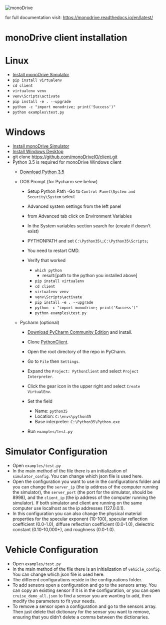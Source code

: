 ![monoDrive](https://github.com/monoDriveIO/Client/blob/master/WikiPhotos/monoDriveLogo.png "monoDrive")

for full documentation visit: https://monodrive.readthedocs.io/en/latest/

# monoDrive client installation

# Linux
- [Install monoDrive Simulator](http://www.monodrive.io)
- `pip install virtualenv`
- `cd client`
- `virtualenv venv`
- `venv\Scripts\activate`
- `pip install -e . --upgrade`
- `python -c "import monodrive; print('Success')"`
- `python examples\test.py`

# Windows
- [Install monoDrive Simulator](http://www.monodrive.io)
- [Install Windows Desktop](https://desktop.github.com/)
- git clone https://github.com/monoDriveIO/client.git
- Python 3.5 is required for monoDrive Windows client
    - [Download Python 3.5](https://www.python.org/downloads/release/python-353/)
    - DOS Prompt (for Pycharm see below)
        - Setup Python Path
            -Go to `Control Panel\System and Security\System`
            select
            
        - Advanced system settings from the left panel 
        - from Advanced tab click on Environment Variables
        - In the System variables section search for (create if doesn't exist)
        - PYTHONPATH  and set
            `C:\Python35\;C:\Python35\Scripts;`
            
        - You need to restart CMD.
        - Verify that worked 
            - `which python` 
                - result:[path to the python you installed above]
            - `pip install virtualenv`
            - `cd client`
            - `virtualenv venv`
            - `venv\Scripts\activate`
            - `pip install -e . --upgrade`
            - `python -c "import monodrive; print('Success')"`
            - `python examples\test.py`

    - Pycharm (optional)
        - [Download PyCharm Community Edition](https://www.jetbrains.com/pycharm/download/#section=windows) and Install. 
        - Clone [PythonClient](https://github.com/monoDriveIO/PythonClient.git).
        - Open the root directory of the repo in PyCharm.
        - Go to `File` then `Settings`.
        - Expand the `Project: PythonClient` and select `Project Interpreter`.
        - Click the gear icon in the upper right and select `Create VirtualEnv`.
        - Set the field
          - Name: `python35`
          - Location: `C:\envs\python35`
          - Base interpreter: `C:\Python35\Python.exe`
        
        - Run `examples/test.py`



# Simulator Configuration

- Open `examples/test.py`
- In the main method of the file there is an initialization of `simulator_config`. You can change which json file is used here.
- Open the configuration you want to use in the configurations folder and you can change the `server_ip` (the ip address of the computer running the simulator), the `server_port` (the port for the simulator, should be 8998), and the `client_ip` (the ip address of the computer running the simulator). If both simulator and client are running on the same computer use localhost as the ip addresses (127.0.0.1).
- In this configuration you can also change the physical material properties for the specular exponent (10-100), specular reflection coefficient (0.0-1.0), diffuse reflection coefficient (0.0-1.0), dielectric constant (0.10-10,000+), and roughness (0.0-1.0).


# Vehicle Configuration

- Open `examples/test.py`
- In the main method of the file there is an initialization of `vehicle_config`. You can change which json file is used here.
- The different configurations reside in the configurations folder.
- To add sensors open a configuration and go to the sensors array. You can copy an existing sensor if it is in the configuration, or you can open `cruise_demo_all.json` to find a sensor you are wanting to add, then modify the parameters to fit your needs.
- To remove a sensor open a configuration and go to the sensors array. Then just delete that dictionary for the sensor you want to remove, ensuring that you didn’t delete a comma between the dictionaries.

